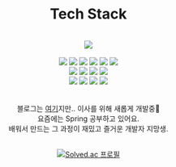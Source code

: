 <h1 align=center>Tech Stack</h1>
<br>
<div align=center>
  <img src="https://i.imgur.com/TKZSfly.gif" />
  <br><br>
  
  <img src="https://img.shields.io/badge/HTML5-E34F26?style=flat-square&logo=HTML5&logoColor=white"/>
  <img src="https://img.shields.io/badge/CSS3-1572B6?style=flat-square&logo=CSS3&logoColor=white"/>
  <img src="https://img.shields.io/badge/JavaScript-F7DF1E?style=flat-square&logo=JavaScript&logoColor=white"/>
  <img src="https://img.shields.io/badge/Python-3776AB?style=flat-square&logo=Python&logoColor=white"/>
  <img src="https://img.shields.io/badge/Java-007396?style=flat-square&logo=Java&logoColor=white"/>
  <img src="https://img.shields.io/badge/React-61DAFB?style=flat-square&logo=React&logoColor=white"/><br>
  <img src="https://img.shields.io/badge/Discord.py-5865F2?style=flat-square&logo=Discord&logoColor=white"/>
  <img src="https://img.shields.io/badge/Windows-0078D6?style=flat-square&logo=Windows&logoColor=white"/>
  <img src="https://img.shields.io/badge/Visual_Studio_Code-007ACC?style=flat-square&logo=Visual-Studio-Code&logoColor=white"/>
  <img src="https://img.shields.io/badge/SQLite-003B57?style=flat-square&logo=SQLite&logoColor=white"/><br>
  <img src="https://img.shields.io/badge/Spring-6DB33F?style=flat-square&logo=Spring&logoColor=white">
  <img src="https://img.shields.io/badge/SpringBoot-6DB33F?style=flat-square&logo=SpringBoot&logoColor=white">
  <img src="https://img.shields.io/badge/MySQL-4479A1?style=flat-square&logo=MySQL&logoColor=white">
  <img src="https://img.shields.io/badge/GCP-4285F4?style=flat-square&logo=GoogleCloud&logoColor=white"><br><br>
<br>

  <div>블로그는 <a href="https://blog.naver.com/westreed">여기</a>지만.. 이사를 위해 새롭게 개발중🤣</div>
  <div>요즘에는 Spring 공부하고 있어요.</div>
  <div>배워서 만드는 그 과정이 재밌고 즐거운 개발자 지망생.</div>
  <div></div>
  <br>
  
  [![Solved.ac
프로필](http://mazassumnida.wtf/api/v2/generate_badge?boj=westreed)](https://solved.ac/westreed)
</div>
